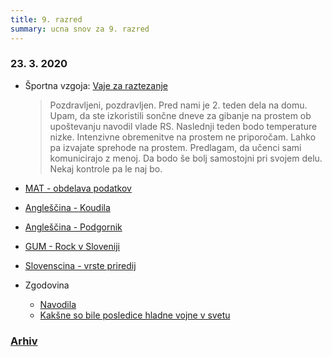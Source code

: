 ```yaml
---
title: 9. razred
summary: ucna snov za 9. razred
---
```


<!--
Drug teden
* [Geografija - opis obsredozemskih pokraijn](geografija/OPIS-OBSREDOZEMSKIH-POKRAJIN.pdf) - v zvezek (ostale strani)

-->

### 23. 3. 2020

* Športna vzgoja: [Vaje za raztezanje](sport/2020-03-23-vaje-raztezanja.pdf)

    >Pozdravljeni, pozdravljen.
    >Pred nami je 2. teden dela na domu. Upam, da ste izkoristili sončne dneve za gibanje na prostem ob upoštevanju navodil vlade RS.
    >Naslednji teden bodo temperature nizke. Intenzivne obremenitve na prostem ne priporočam. 
    >Lahko pa izvajate sprehode na prostem. 
    >Predlagam, da učenci sami komunicirajo z menoj. Da bodo še bolj samostojni pri svojem delu. Nekaj kontrole pa le naj bo.

* [MAT - obdelava podatkov](matematika/2020-03-23-matematika.pdf)
* [Angleščina - Koudila](anglescina/2020-03-23-anglescina.pdf)
* [Angleščina - Podgornik](anglescina/2020-03-23-anglescina-lori.pdf)
* [GUM - Rock v Sloveniji](gum/2020-03-23-rock-v-sloveniji.pdf)
* [Slovenscina - vrste priredij](slovenscina/2020-03-23-vrste-priredij.pdf)
* Zgodovina
    * [Navodila](zgodovina/2020-03-23-zgodovina.pdf)
    * [Kakšne so bile posledice hladne vojne v svetu](zgodovina/18-Kaksne-so-bile-posledice-hladne-vojne-v-svetu.pdf)


### [Arhiv](arhiv.md)